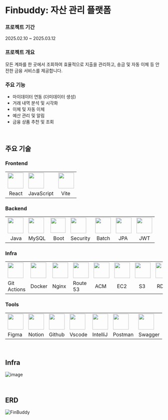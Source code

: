 # Finbuddy: 자산 관리 플랫폼

### 프로젝트 기간
2025.02.10 ~ 2025.03.12

### 프로젝트 개요
모든 계좌를 한 곳에서 조회하여 효율적으로 지출을 관리하고, 송금 및 자동 이체 등 안전한 금융 서비스를 제공합니다.

### 주요 기능
- 마이데이터 연동 (더미데이터 생성)
- 거래 내역 분석 및 시각화
- 이체 및 자동 이체
- 예산 관리 및 알림
- 금융 상품 추천 및 조회

<br>

## 주요 기술

### Frontend
<table>
  <tr>
    <a href="https://skillicons.dev">
      <td><img src="https://skillicons.dev/icons?i=react&theme=light" height="50px"/></td>
      <td><img src="https://skillicons.dev/icons?i=javascript&theme=light" height="50px"/></td>
      <td><img src="https://skillicons.dev/icons?i=vite&theme=light" height="50px"/></td>
    </a>
  </tr>
  <tr>
    <td>&nbsp;React</td>
    <td>JavaScript</td>
    <td>&nbsp;&nbsp;Vite</td>
  </tr>
</table>

### Backend
<table>
  <tr>
    <a href="https://skillicons.dev">
      <td><img src="https://skillicons.dev/icons?i=java&theme=light" height="50px"/></td>
      <td><img src="https://skillicons.dev/icons?i=mysql&theme=light" height="50px"/></td>
    </a>
    <td><img src="https://github.com/user-attachments/assets/95f8a74a-0a3f-4ec1-8ba6-35d4f79c1401" height="48px"/></td>
    <td><img src="https://github.com/user-attachments/assets/c44ee762-45f9-439e-8982-5d61b32d2f1c" height="50px"/></td>
    <td><img src="https://github.com/user-attachments/assets/da0354a5-0ab0-4cbb-b27d-01502c2ba0dc" height="50px"/></td>
    <td><img src="https://github.com/user-attachments/assets/b8adc781-1a81-47c6-a016-92358566e6f4" height="50px"/></td>
    <td><img src="https://github.com/user-attachments/assets/7726fb42-fb04-4045-9a5a-8609704d2579" height="50px"/></td>
  </tr>
  <tr>
    <td>&nbsp;&nbsp;Java</td>
    <td>MySQL</td>
    <td>&nbsp;&nbsp;Boot</td>
    <td>Security</td>
    <td>&nbsp;Batch</td>
    <td>&nbsp;&nbsp;JPA</td>
    <td>&nbsp;&nbsp;JWT</td>
  </tr>
</table>


### Infra
<table>
    <td><img src="https://github.com/user-attachments/assets/02ea1e71-ea8f-4bc3-9a53-0598484ef029" height="50px"/></td>
    <a href="https://skillicons.dev">
      <td><img src="https://skillicons.dev/icons?i=docker&theme=light" height="50px"/></td>
      <td><img src="https://skillicons.dev/icons?i=nginx&theme=light" height="50px"/></td>
    </a>
    <td><img src="https://github.com/user-attachments/assets/cca6ff3c-b859-4013-9e57-e8d38b265652" height="50px"/></td>
    <td><img src="https://github.com/user-attachments/assets/002875e2-856c-4127-b159-73b7f955c2f0" height="50px"/></td>
    <td><img src="https://github.com/user-attachments/assets/7804be59-c295-4133-a39c-8afa357deb0a" height="50px"/></td>
    <td><img src="https://github.com/user-attachments/assets/7ae2cc9d-14bc-4968-968a-80379965dbe3" height="50px"/></td>
    <td><img src="https://github.com/user-attachments/assets/6033ed86-b7d1-41bc-b26c-8f6534e05d9c" height="50px"/></td>
  </tr>
  <tr>
    <td>Git Actions</td>
    <td>Docker</td>
    <td>Nginx</td>
    <td>Route 53</td>
    <td>&nbsp;ACM</td>
    <td>&nbsp;&nbsp;EC2</td>
    <td>&nbsp;&nbsp;&nbsp;S3</td>
    <td>&nbsp;RDS</td>
  </tr>
</table>

### Tools
<table>
    <a href="https://skillicons.dev">
      <td><img src="https://skillicons.dev/icons?i=figma&theme=light" height="50px"/></td>
      <td><img src="https://skillicons.dev/icons?i=notion&theme=light" height="50px"/></td>
      <td><img src="https://skillicons.dev/icons?i=github&theme=light" height="50px"/></td>
      <td><img src="https://skillicons.dev/icons?i=vscode&theme=light" height="50px"/></td>
      <td><img src="https://github.com/user-attachments/assets/e5fe7e62-545d-4197-a6ec-517536f089ce" height="50px"/></td>
      <td><img src="https://skillicons.dev/icons?i=postman&theme=light" height="50px"/></td>
      <td><img src="https://github.com/user-attachments/assets/5ca81869-63b9-4a5a-895f-e811e630ee5f" height="50px"/></td>
    </a>
  </tr>
  <tr>
    <td>Figma</td>
    <td>Notion</td>
    <td>Github</td>
    <td>Vscode</td>
    <td>IntelliJ</td>
    <td>Postman</td>
    <td>Swagger</td>
  </tr>
</table>

<br>

## Infra
![image](https://github.com/user-attachments/assets/bb9aea8f-74e6-40c8-bf3d-cc1236aa6474)

<br>

## ERD
![FinBuddy](https://github.com/user-attachments/assets/bc5af814-a07a-4432-8361-e14e41691d45)

